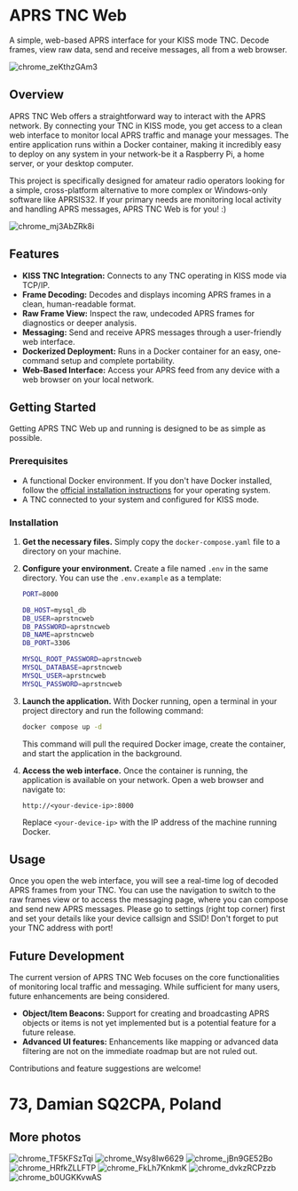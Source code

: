 # APRS TNC Web

A simple, web-based APRS interface for your KISS mode TNC. Decode frames, view raw data, send and receive messages, all from a web browser.

![chrome_zeKthzGAm3](https://github.com/user-attachments/assets/dc0ef9c5-6c61-4893-9da8-69b1d390aeda)

## Overview

APRS TNC Web offers a straightforward way to interact with the APRS network. By connecting your TNC in KISS mode, you get access to a clean web interface to monitor local APRS traffic and manage your messages. The entire application runs within a Docker container, making it incredibly easy to deploy on any system in your network-be it a Raspberry Pi, a home server, or your desktop computer.

This project is specifically designed for amateur radio operators looking for a simple, cross-platform alternative to more complex or Windows-only software like APRSIS32. If your primary needs are monitoring local activity and handling APRS messages, APRS TNC Web is for you! :)

![chrome_mj3AbZRk8i](https://github.com/user-attachments/assets/d7891911-d386-4703-bf9a-f19899f28738)

## Features

-   **KISS TNC Integration:** Connects to any TNC operating in KISS mode via TCP/IP.
-   **Frame Decoding:** Decodes and displays incoming APRS frames in a clean, human-readable format.
-   **Raw Frame View:** Inspect the raw, undecoded APRS frames for diagnostics or deeper analysis.
-   **Messaging:** Send and receive APRS messages through a user-friendly web interface.
-   **Dockerized Deployment:** Runs in a Docker container for an easy, one-command setup and complete portability.
-   **Web-Based Interface:** Access your APRS feed from any device with a web browser on your local network.

## Getting Started

Getting APRS TNC Web up and running is designed to be as simple as possible.

### Prerequisites

-   A functional Docker environment. If you don't have Docker installed, follow the [official installation instructions](https://docs.docker.com/get-docker/) for your operating system.
-   A TNC connected to your system and configured for KISS mode.

### Installation

1.  **Get the necessary files.**
    Simply copy the `docker-compose.yaml` file to a directory on your machine.

2.  **Configure your environment.**
    Create a file named `.env` in the same directory. You can use the `.env.example` as a template:

    ```sh
    PORT=8000

    DB_HOST=mysql_db
    DB_USER=aprstncweb
    DB_PASSWORD=aprstncweb
    DB_NAME=aprstncweb
    DB_PORT=3306

    MYSQL_ROOT_PASSWORD=aprstncweb
    MYSQL_DATABASE=aprstncweb
    MYSQL_USER=aprstncweb
    MYSQL_PASSWORD=aprstncweb
    ```

3.  **Launch the application.**
    With Docker running, open a terminal in your project directory and run the following command:

    ```bash
    docker compose up -d
    ```

    This command will pull the required Docker image, create the container, and start the application in the background.

4.  **Access the web interface.**
    Once the container is running, the application is available on your network. Open a web browser and navigate to:

    `http://<your-device-ip>:8000`

    Replace `<your-device-ip>` with the IP address of the machine running Docker.

## Usage

Once you open the web interface, you will see a real-time log of decoded APRS frames from your TNC. You can use the navigation to switch to the raw frames view or to access the messaging page, where you can compose and send new APRS messages. Please go to settings (right top corner) first and set your details like your device callsign and SSID! Don't forget to put your TNC address with port!

## Future Development

The current version of APRS TNC Web focuses on the core functionalities of monitoring local traffic and messaging. While sufficient for many users, future enhancements are being considered.

-   **Object/Item Beacons:** Support for creating and broadcasting APRS objects or items is not yet implemented but is a potential feature for a future release.
-   **Advanced UI features:** Enhancements like mapping or advanced data filtering are not on the immediate roadmap but are not ruled out.

Contributions and feature suggestions are welcome!

# 73, Damian SQ2CPA, Poland

## More photos

![chrome_TF5KFSzTqi](https://github.com/user-attachments/assets/48a03eee-466f-4cfe-93d9-0e2ef6b6d137)
![chrome_Wsy8Iw6629](https://github.com/user-attachments/assets/ed70c992-947b-499c-a176-8176fac8543b)
![chrome_jBn9GE52Bo](https://github.com/user-attachments/assets/2b0d733a-0603-4dfc-9b77-6dac49ec9c17)
![chrome_HRfkZLLFTP](https://github.com/user-attachments/assets/ecf8e668-6ade-4f20-baeb-44cbf2280ce0)
![chrome_FkLh7KnkmK](https://github.com/user-attachments/assets/ba30ea04-81a4-481b-a8c6-6d177919849a)
![chrome_dvkzRCPzzb](https://github.com/user-attachments/assets/7d7ce8e7-5715-4f13-9a1d-c61f510ae860)
![chrome_b0UGKKvwAS](https://github.com/user-attachments/assets/d60930cd-3953-447a-9ce5-23f8a9f237d8)
